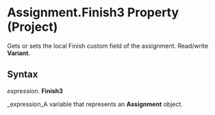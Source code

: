 
# Assignment.Finish3 Property (Project)

Gets or sets the local Finish custom field of the assignment. Read/write  **Variant**.


## Syntax

 _expression_. **Finish3**

 _expression_A variable that represents an  **Assignment** object.

